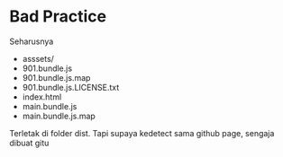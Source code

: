 # Bad Practice

Seharusnya

- asssets/
- 901.bundle.js
- 901.bundle.js.map
- 901.bundle.js.LICENSE.txt
- index.html
- main.bundle.js
- main.bundle.js.map

Terletak di folder dist. Tapi supaya kedetect sama github page, sengaja dibuat gitu